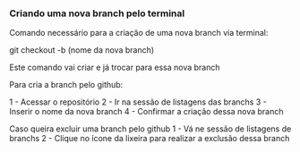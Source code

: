 ### Criando uma nova branch pelo terminal

Comando necessário para a criação de uma nova branch via terminal:


git checkout -b (nome da nova branch)

Este comando vai criar e já trocar para essa nova branch

Para cria a branch pelo github:

1 - Acessar o repositório 
2 - Ir na sessão de listagens das branchs
3 - Inserir o nome da nova branch
4 - Confirmar a criação dessa nova branch


Caso queira excluir uma branch pelo github
1 - Vá ne sessão de listagens de branchs
2 - Clique no ícone da lixeira para realizar a exclusão dessa branch